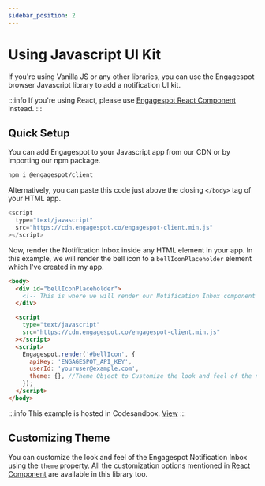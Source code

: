 ```yaml
---
sidebar_position: 2
---
```


# Using Javascript UI Kit

If you're using Vanilla JS or any other libraries, you can use the Engagespot browser Javascript library to add a notification UI kit.

:::info
If you're using React, please use [Engagespot React Component](./using-react-component.md) instead.
:::

## Quick Setup

You can add Engagespot to your Javascript app from our CDN or by importing our npm package.

```bash
npm i @engagespot/client
```

Alternatively, you can paste this code just above the closing `</body>` tag of your HTML app.

```javascript
<script
  type="text/javascript"
  src="https://cdn.engagespot.co/engagespot-client.min.js"
></script>
```

Now, render the Notification Inbox inside any HTML element in your app.
In this example, we will render the bell icon to a `bellIconPlaceholder` element which I've created in my app.

```html
<body>
  <div id="bellIconPlaceholder">
    <!-- This is where we will render our Notification Inbox component -->
  </div>

  <script
    type="text/javascript"
    src="https://cdn.engagespot.co/engagespot-client.min.js"
  ></script>
  <script>
    Engagespot.render('#bellIcon', {
      apiKey: 'ENGAGESPOT_API_KEY',
      userId: 'youruser@example.com',
      theme: {}, //Theme Object to Customize the look and feel of the notification inbox.
    });
  </script>
</body>
```

:::info
This example is hosted in Codesandbox. [View](https://codesandbox.io/s/engagespot-browser-js-example-j7lyz?file=/index.html:496-521)
:::

## Customizing Theme

You can customize the look and feel of the Engagespot Notification Inbox using the `theme` property. All the customization options mentioned in [React Component](./using-react-component#available-themeing-options) are available in this library too.
